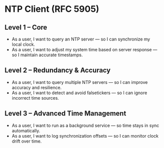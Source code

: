 # NTP Client (RFC 5905)

## Level 1 – Core
- As a user, I want to query an NTP server — so I can synchronize my local clock.  
- As a user, I want to adjust my system time based on server response — so I maintain accurate timestamps.  

## Level 2 – Redundancy & Accuracy
- As a user, I want to query multiple NTP servers — so I can improve accuracy and resilience.  
- As a user, I want to detect and avoid falsetickers — so I can ignore incorrect time sources.  

## Level 3 – Advanced Time Management
- As a user, I want to run as a background service — so time stays in sync automatically.  
- As a user, I want to log synchronization offsets — so I can monitor clock drift over time.  
